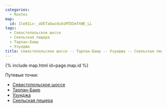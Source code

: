 ```yaml
---
categories:
  - Routes
map:
  id: 1le81Lv-_oDETaGwzduUiMTDImfXWE_LL
tags:
  - Севастопольское шоссе
  - Скельская пещера
  - Тарпан-Баир
  - Узунджа
title: Севастопольское шоссе -- Тарпан-Баир -- Узунджа -- Скельская пещера
---
```


{% include map.html id=page.map.id %}

Путевые точки:

- [Севастопольское шоссе](toponyms/севастопольское_шоссе.md)
- [Тарпан-Баир](toponyms/тарпан-баир.md)
- [Узунджа](toponyms/узунджа.md)
- [Скельская пещера](toponyms/скельская_пещера.md)
